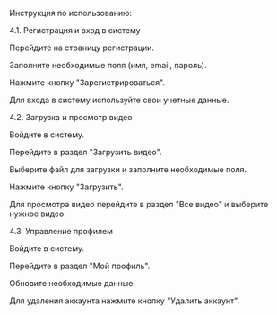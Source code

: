 Инструкция по использованию:

4.1. Регистрация и вход в систему

Перейдите на страницу регистрации.

Заполните необходимые поля (имя, email, пароль).

Нажмите кнопку "Зарегистрироваться".

Для входа в систему используйте свои учетные данные.

4.2. Загрузка и просмотр видео

Войдите в систему.

Перейдите в раздел "Загрузить видео".

Выберите файл для загрузки и заполните необходимые поля.

Нажмите кнопку "Загрузить".

Для просмотра видео перейдите в раздел "Все видео" и выберите нужное видео.

4.3. Управление профилем

Войдите в систему.

Перейдите в раздел "Мой профиль".

Обновите необходимые данные.

Для удаления аккаунта нажмите кнопку "Удалить аккаунт".
